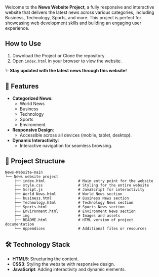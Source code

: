 Welcome to the **News Website Project**, a fully responsive and interactive website that delivers the latest news across various categories, including Business, Technology, Sports, and more. This project is perfect for showcasing web development skills and building an engaging user experience.

## How to Use

1. Download the Project or Clone the repository
2. Open `index.html` in your browser to view the website.
   
✨ **Stay updated with the latest news through this website!**

## 🚀 Features

- **Categorized News**:
  - World News
  - Business
  - Technology
  - Sports
  - Environment
- **Responsive Design**:
  - Accessible across all devices (mobile, tablet, desktop).
- **Dynamic Interactivity**:
  - Interactive navigation for seamless browsing.

## 📂 Project Structure

```
News-Website-main
└── News website project
    ├── index.html               # Main entry point for the website
    ├── style.css                # Styling for the entire website
    ├── Script.js                # JavaScript for interactivity
    ├── World News.html          # World News section
    ├── business.html            # Business News section
    ├── Technology.html          # Technology News section
    ├── Sports.html              # Sports News section
    ├── Environment.html         # Environment News section
    ├── img                      # Images and assets
    ├── README.html              # HTML version of project documentation
    └── Appendices               # Additional files or resources
```

## 🛠️ Technology Stack

- **HTML5**: Structuring the content.
- **CSS3**: Styling the website with responsive design.
- **JavaScript**: Adding interactivity and dynamic elements.
